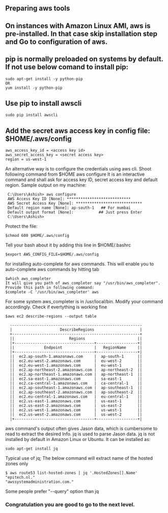 ## Preparing aws tools

## On instances with Amazon Linux AMI, aws is pre-installed. In that case skip installation step and Go to configuration of aws.  
## pip is normally preloaded on systems by default. If not use below comand to install pip:
    sudo apt-get install -y python-pip 
    OR
    yum install -y python-pip
 
 ## Use pip to install awscli
    sudo pip install awscli
 
 
## Add the secret aws access key in config file: $HOME/.aws/config 
    aws_access_key_id = <access key id>
    aws_secret_access_key = <secret access key>
    region = us-west-1

 An alternative way is to configure the credentials using aws cli. Shoot following command from $HOME
 aws configure
 It is an interactive command and shall ask for access key ID, secret access key and default region.
 Sample output on my machine:

     C:\Users\Ashish> aws configure
     AWS Access Key ID [None]: ****************************
     AWS Secret Access Key [None]: *****************************
     Default region name [None]: ap-south-1   ## For mumbai
     Default output format [None]:           ## Just press Enter
     C:\Users\Ashish>

 Protect the file:
    
    $chmod 600 $HOME/.aws/config

 Tell your bash about it by adding this line in $HOME/.bashrc
    
    $export AWS_CONFIG_FILE=$HOME/.aws/config

 for installing auto-complete for aws commands. 
 This will enable you to auto-complete aws commands by hitting tab

    $which aws_completer
    It will give you path of aws_completer say "/usr/bin/aws_completer". Provide this path in following command:
    $complete -C '/usr/bin/aws_completer' aws

For some system aws_completer is in /usr/local/bin. Modify your command accordingly.
Check if evertything is working fine

    $aws ec2 describe-regions --output table

      ----------------------------------------------------------
      |                     DescribeRegions                    |
      +--------------------------------------------------------+
      ||                        Regions                       ||
      |+-----------------------------------+------------------+|
      ||             Endpoint              |   RegionName     ||
      |+-----------------------------------+------------------+|
      ||  ec2.ap-south-1.amazonaws.com     |  ap-south-1      ||
      ||  ec2.eu-west-2.amazonaws.com      |  eu-west-2       ||
      ||  ec2.eu-west-1.amazonaws.com      |  eu-west-1       ||
      ||  ec2.ap-northeast-2.amazonaws.com |  ap-northeast-2  ||
      ||  ec2.ap-northeast-1.amazonaws.com |  ap-northeast-1  ||
      ||  ec2.sa-east-1.amazonaws.com      |  sa-east-1       ||
      ||  ec2.ca-central-1.amazonaws.com   |  ca-central-1    ||
      ||  ec2.ap-southeast-1.amazonaws.com |  ap-southeast-1  ||
      ||  ec2.ap-southeast-2.amazonaws.com |  ap-southeast-2  ||
      ||  ec2.eu-central-1.amazonaws.com   |  eu-central-1    ||
      ||  ec2.us-east-1.amazonaws.com      |  us-east-1       ||
      ||  ec2.us-east-2.amazonaws.com      |  us-east-2       ||
      ||  ec2.us-west-1.amazonaws.com      |  us-west-1       ||
      ||  ec2.us-west-2.amazonaws.com      |  us-west-2       ||
      |+-----------------------------------+------------------+|

 aws command's output often gives Jason data, which is cumbersome to read to extract the desired Info.
 jq is used to parse Jason data.
 jq is not installed by default in Amazon Linux or Ubuntu. It can be installed as:

    sudo apt-get install jq

 Typical use of jq; The below command will extract name of the hosted zones only
    
    $ aws route53 list-hosted-zones | jq '.HostedZones[].Name'
    "epitech.nl."
    "awssystemadministration.com."

Some people prefer "--query" option than jq


###  Congratulation you are good to go to the next level.


